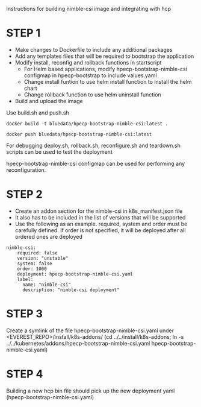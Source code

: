 Instructions for building nimble-csi image and integrating with hcp

# STEP 1
* Make changes to Dockerfile to include any additional packages
* Add any templates files that will be required to bootstrap the application
* Modify install, reconfig and rollback functions in startscript
  - For Helm based applications, modify hpecp-bootstrap-nimble-csi configmap in hpecp-bootstrap to include
  values.yaml
  - Change install funtion to use helm install function to install the helm chart
  - Change rollback function to use helm uninstall function
* Build and upload the image

Use build.sh and push.sh

```docker build -t bluedata/hpecp-bootstrap-nimble-csi:latest .```

```docker push bluedata/hpecp-bootstrap-nimble-csi:latest```

For debugging
deploy.sh, rollback.sh, reconfigure.sh and teardown.sh scripts can be used to test the deployment

hpecp-bootstrap-nimble-csi configmap can be used for performing any reconfiguration.


# STEP 2
* Create an addon section for the nimble-csi in k8s_manifest.json file
* It also has to be included in the list of versions that will be supported
* Use the following as an example. required, system and order must be carefully defined.
  If order is not specified, it will be deployed after all ordered ones are deployed
```
nimble-csi:
    required: false
    version: "unstable"
    system: false
    order: 1000
    deployment: hpecp-bootstrap-nimble-csi.yaml
    label:
      name: "nimble-csi"
      description: "nimble-csi deployment"
```

# STEP 3
Create a symlink of the file hpecp-bootstrap-nimble-csi.yaml under <EVEREST_REPO>/install/k8s-addons/
(cd ../../install/k8s-addons; ln -s ../../kubernetes/addons/hpecp-bootstrap-nimble-csi.yaml hpecp-bootstrap-nimble-csi.yaml)

# STEP 4
Building a new hcp bin file should pick up the new deployment yaml (hpecp-bootstrap-nimble-csi.yaml)
